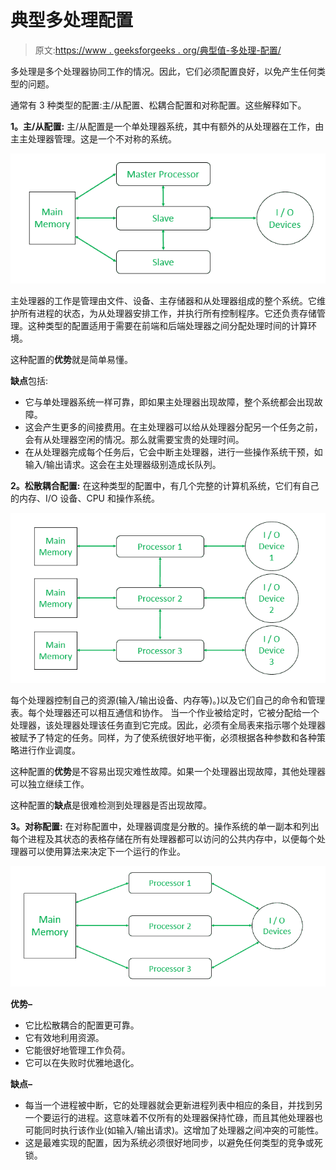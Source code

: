 # 典型多处理配置

> 原文:[https://www . geeksforgeeks . org/典型值-多处理-配置/](https://www.geeksforgeeks.org/typical-multiprocessing-configuration/)

多处理是多个处理器协同工作的情况。因此，它们必须配置良好，以免产生任何类型的问题。

通常有 3 种类型的配置:主/从配置、松耦合配置和对称配置。这些解释如下。

**1。主/从配置:**
主/从配置是一个单处理器系统，其中有额外的从处理器在工作，由主主处理器管理。这是一个不对称的系统。

![](img/e57e7da658f7db708b78b1b53d7c6f0d.png)

主处理器的工作是管理由文件、设备、主存储器和从处理器组成的整个系统。它维护所有进程的状态，为从处理器安排工作，并执行所有控制程序。它还负责存储管理。这种类型的配置适用于需要在前端和后端处理器之间分配处理时间的计算环境。

这种配置的**优势**就是简单易懂。

**缺点**包括:

*   它与单处理器系统一样可靠，即如果主处理器出现故障，整个系统都会出现故障。
*   这会产生更多的间接费用。在主处理器可以给从处理器分配另一个任务之前，会有从处理器空闲的情况。那么就需要宝贵的处理时间。
*   在从处理器完成每个任务后，它会中断主处理器，进行一些操作系统干预，如输入/输出请求。这会在主处理器级别造成长队列。

**2。松散耦合配置:**
在这种类型的配置中，有几个完整的计算机系统，它们有自己的内存、I/O 设备、CPU 和操作系统。

![](img/6119a59b66b3d13937f2b6b84f2609ac.png)

每个处理器控制自己的资源(输入/输出设备、内存等)。)以及它们自己的命令和管理表。每个处理器还可以相互通信和协作。
当一个作业被给定时，它被分配给一个处理器，该处理器处理该任务直到它完成。因此，必须有全局表来指示哪个处理器被赋予了特定的任务。同样，为了使系统很好地平衡，必须根据各种参数和各种策略进行作业调度。

这种配置的**优势**是不容易出现灾难性故障。如果一个处理器出现故障，其他处理器可以独立继续工作。

这种配置的**缺点**是很难检测到处理器是否出现故障。

**3。对称配置:**
在对称配置中，处理器调度是分散的。操作系统的单一副本和列出每个进程及其状态的表格存储在所有处理器都可以访问的公共内存中，以便每个处理器可以使用算法来决定下一个运行的作业。

![](img/5a6811366f99b8b65843b5c4cb80d82d.png)

**优势–**

*   它比松散耦合的配置更可靠。
*   它有效地利用资源。
*   它能很好地管理工作负荷。
*   它可以在失败时优雅地退化。

**缺点–**

*   每当一个进程被中断，它的处理器就会更新进程列表中相应的条目，并找到另一个要运行的进程。这意味着不仅所有的处理器保持忙碌，而且其他处理器也可能同时执行该作业(如输入/输出请求)。这增加了处理器之间冲突的可能性。
*   这是最难实现的配置，因为系统必须很好地同步，以避免任何类型的竞争或死锁。